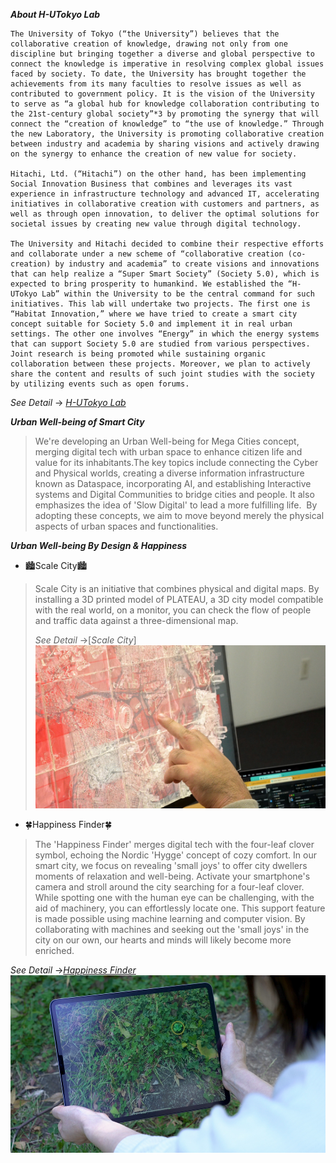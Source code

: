 **_About H-UTokyo Lab_**
```
The University of Tokyo (“the University”) believes that the collaborative creation of knowledge, drawing not only from one discipline but bringing together a diverse and global perspective to connect the knowledge is imperative in resolving complex global issues faced by society. To date, the University has brought together the achievements from its many faculties to resolve issues as well as contributed to government policy. It is the vision of the University to serve as “a global hub for knowledge collaboration contributing to the 21st-century global society”*3 by promoting the synergy that will connect the “creation of knowledge” to “the use of knowledge.” Through the new Laboratory, the University is promoting collaborative creation between industry and academia by sharing visions and actively drawing on the synergy to enhance the creation of new value for society.

Hitachi, Ltd. (“Hitachi”) on the other hand, has been implementing Social Innovation Business that combines and leverages its vast experience in infrastructure technology and advanced IT, accelerating initiatives in collaborative creation with customers and partners, as well as through open innovation, to deliver the optimal solutions for societal issues by creating new value through digital technology.

The University and Hitachi decided to combine their respective efforts and collaborate under a new scheme of “collaborative creation (co-creation) by industry and academia” to create visions and innovations that can help realize a “Super Smart Society” (Society 5.0), which is expected to bring prosperity to humankind. We established the “H-UTokyo Lab” within the University to be the central command for such initiatives. This lab will undertake two projects. The first one is “Habitat Innovation,” where we have tried to create a smart city concept suitable for Society 5.0 and implement it in real urban settings. The other one involves “Energy” in which the energy systems that can support Society 5.0 are studied from various perspectives. Joint research is being promoted while sustaining organic collaboration between these projects. Moreover, we plan to actively share the content and results of such joint studies with the society by utilizing events such as open forums.
```
*See Detail* → [_H-UTokyo Lab_](http://www.ht-lab.ducr.u-tokyo.ac.jp/en/)

**_Urban Well-being of Smart City_**
> We're developing an Urban Well-being for Mega Cities concept, merging digital tech with urban space to enhance citizen life and value for its inhabitants.The key topics include connecting the Cyber and Physical worlds, creating a diverse information infrastructure known as Dataspace, incorporating AI, and establishing Interactive systems and Digital Communities to bridge cities and people. It also emphasizes the idea of 'Slow Digital' to lead a more fulfilling life. ​
> By adopting these concepts, we aim to move beyond merely the physical aspects of urban spaces and functionalities. 

**_Urban Well-being By Design & Happiness_**
- 🏙️Scale City🏙️
 > Scale City is an initiative that combines physical and digital maps.
 > By installing a 3D printed model of PLATEAU, a 3D city model compatible with the real world, on a monitor, you can check the flow of people and traffic data against a three-dimensional map.
> 
 > *See Detail*  →[_Scale City_] 
[![Everything Is AWESOME](https://raw.githubusercontent.com/Koshizuka-lab/H-UTokyo-Lab/master/scale_city.jpeg)](https://www.youtube.com/watch?v=StTqXEQ2l-Y "Scale City")

- 🍀Happiness Finder🍀
>The 'Happiness Finder' merges digital tech with the four-leaf clover symbol, echoing the Nordic 'Hygge' concept of cozy comfort. In our smart city, we focus on revealing 'small joys' to offer city dwellers moments of relaxation and well-being.
> Activate your smartphone's camera and stroll around the city searching for a four-leaf clover. While spotting one with the human eye can be challenging, with the aid of machinery, you can effortlessly locate one. This support feature is made possible using machine learning and computer vision.
> By collaborating with machines and seeking out the 'small joys' in the city on our own, our hearts and minds will likely become more enriched.
>
  *See Detail* →[_Happiness Finder_](https://www.happiness-finder.com/detect) 
[![Everything Is AWESOME](https://raw.githubusercontent.com/Koshizuka-lab/H-UTokyo-Lab/master/happiness_finder.jpeg)](https://www.youtube.com/watch?v=StTqXEQ2l-Y "Happiness Finder")


